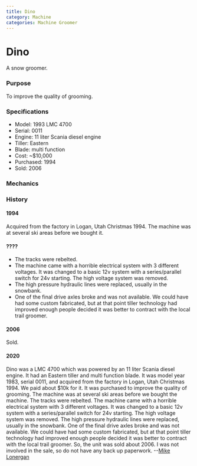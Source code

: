 ```yaml
---
title: Dino
category: Machine
categories: Machine Groomer
---
```

# Dino
A snow groomer.

### Purpose

To improve the quality of grooming.

### Specifications
- Model: 1993 LMC 4700
- Serial: 0011
- Engine: 11 liter Scania diesel engine
- Tiller: Eastern
- Blade: multi function
- Cost: ~$10,000
- Purchased: 1994
- Sold: 2006

### Mechanics
### History

#### 1994

Acquired from the factory in Logan, Utah Christmas 1994. The machine was at several ski areas before we bought it.

#### ????

- The tracks were rebelted.
- The machine came with a horrible electrical system with 3 different voltages. It was changed to a basic 12v system with a series/parallel switch for 24v starting. The high voltage system was removed.
- The high pressure hydraulic lines were replaced, usually in the snowbank.
- One of the final drive axles broke and was not available. We could have had some custom fabricated, but at that point tiller technology had improved enough people decided it was better to contract with the local trail groomer.

#### 2006

Sold.

#### 2020

Dino was a LMC 4700 which was powered by an 11 liter Scania diesel engine.  It had an Eastern tiller and multi function blade.  It was model year 1983, serial 0011, and acquired from the factory in Logan, Utah Christmas 1994.  We paid about $10k for it.  It was purchased to improve the quality of grooming.  The machine was at several ski areas before we bought the machine.  The tracks were rebelted.  The machine came with a horrible electrical system with 3 different voltages.  It was changed to a basic 12v system with a series/parallel switch for 24v starting.  The high voltage system was removed.  The high pressure hydraulic lines were replaced, usually in the snowbank.  One of the final drive axles broke and was not available.  We could have had some custom fabricated, but at that point tiller technology had improved enough people decided it was better to contract with the local trail groomer.  So, the unit was sold about 2006.  I was not involved in the sale, so do not have any back up paperwork. --[Mike Lonergan](Mike-Lonergan)
